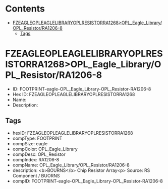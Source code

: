



Contents
========

* [FZEAGLEOPLEAGLELIBRARYOPLRESISTORRA1268>OPL_Eagle_Library/OPL_Resistor/RA1206-8](#fzeagleopleaglelibraryoplresistorra1268opl_eagle_libraryopl_resistorra1206-8)
	* [Tags](#tags)

# FZEAGLEOPLEAGLELIBRARYOPLRESISTORRA1268>OPL_Eagle_Library/OPL_Resistor/RA1206-8

- ID: FOOTPRINT-eagle-OPL_Eagle_Library-OPL_Resistor-RA1206-8
- Hex ID: FZEAGLEOPLEAGLELIBRARYOPLRESISTORRA1268
- Name: 
- Description: 

## Tags

- hexID: FZEAGLEOPLEAGLELIBRARYOPLRESISTORRA1268
- oompType: FOOTPRINT
- oompSize: eagle
- oompColor: OPL_Eagle_Library
- oompDesc: OPL_Resistor
- oompIndex: RA1206-8
- oompName: OPL_Eagle_Library/OPL_Resistor/RA1206-8
- description: &lt;b&gt;BOURNS&lt;/b&gt; Chip Resistor Array&lt;p&gt;
Source: RS Component / BUORNS
- oompID: FOOTPRINT-eagle-OPL_Eagle_Library-OPL_Resistor-RA1206-8
